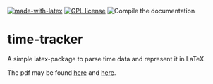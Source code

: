 [![made-with-latex](https://img.shields.io/badge/Made%20with-LaTeX-1f425f.svg)](https://www.latex-project.org/) [![GPL license](https://img.shields.io/badge/License-GPL-blue.svg)](http://perso.crans.org/besson/LICENSE.html) ![Compile the documentation](https://github.com/EagleoutIce/time-tracker/workflows/Compile%20the%20documentation/badge.svg)

# time-tracker
A simple latex-package to parse time data and represent it in LaTeX.

The pdf may be found [here](https://media.githubusercontent.com/media/EagleoutIce/latex-time-tracker/gh-pages/time-tracker.pdf) and [here](https://github.com/EagleoutIce/latex-time-tracker/blob/gh-pages/time-tracker.pdf).
